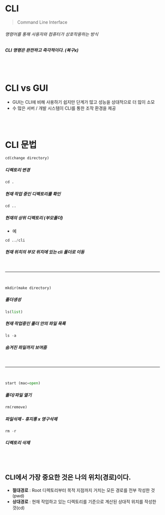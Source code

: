 # CLI
> Command Line Interface

###### 명령어를 통해 사용자와 컴퓨터가 상호작용하는 방식
##### CLI 명령은 완전하고 즉각적이다. (복구x)

<br>
<br>

# CLI vs GUI
- GUI는 CLI에 비해 사용하기 쉽지만 단계가 많고 성능을 상대적으로 더 많이 소모
- 수 많은 서버 / 개발 시스템이 CLI를 통한 조작 환경을 제공

<br>
<br>

# CLI 문법
```python
cd(change directory)
```
##### 디렉토리 변경 

```python
cd .
```
##### 현재 작업 중인 디렉토리를 확인

```python
cd ..
```
##### 현재의 상위 디렉토리 (부모폴더)

- 예
```python
cd ../cli
```
##### 현재 위치의 부모 위치에 있는 cli 폴더로 이동

<br>

---

<br>


```python
mkdir(make directory)
```
##### 폴더생성
```python
ls(list)
```
##### 현재 작업중인 폴더 안의 파일 목록
```python
ls -a
```
##### 숨겨진 파일까지 보여줌

<br>

---

<br>

```python
start (mac=open)
```
##### 폴더/파일 열기
```python
rm(remove)
```
##### 파일삭제 - 휴지통 x 영구삭제

```python
rm -r
```
##### 디렉토리 삭제

<br>
<br>

## CLI에서 가장 중요한 것은 나의 위치(경로)이다. 
- **절대경로** : Root 디렉토리부터 목적 지점까지 거치는 모든 경로를 전부 작성한 것(pwd)
- **상대경로** : 현재 작업하고 있는 디렉토리를 기준으로 계산된 상대적 위치를 작성한 것(cd)

